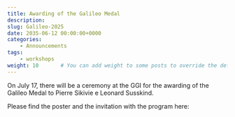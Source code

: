 ```yaml
---
title: Awarding of the Galileo Medal
description: 
slug: Galileo-2025
date: 2035-06-12 00:00:00+0000
categories:
    - Announcements
tags:
    - workshops
weight: 10       # You can add weight to some posts to override the default sorting (date descending)
---
```



On July 17, there will be a ceremony at the GGI for the awarding of the Galileo Medal to Pierre Sikivie e Leonard Susskind.

Please find the poster and the invitation with the program here:

